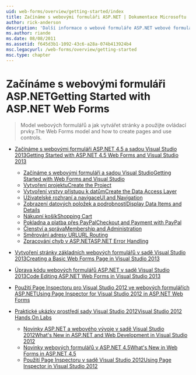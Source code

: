 ```yaml
---
uid: web-forms/overview/getting-started/index
title: Začínáme s webovými formuláři ASP.NET | Dokumentace Microsoftu
author: rick-anderson
description: 'Další informace o webové formuláře ASP.NET webové formuláře ASP.NET umožňuje sestavení dynamické weby s využitím známý model přetažení myší, založené na událostech. Návrhová plocha a hund...'
ms.author: riande
ms.date: 08/08/2011
ms.assetid: f645d3b1-1092-43c6-a28a-074b413924b4
msc.legacyurl: /web-forms/overview/getting-started
msc.type: chapter
---
```

<a name="getting-started-with-aspnet-web-forms"></a><span data-ttu-id="f557e-104">Začínáme s webovými formuláři ASP.NET</span><span class="sxs-lookup"><span data-stu-id="f557e-104">Getting Started with ASP.NET Web Forms</span></span>
====================
> <span data-ttu-id="f557e-105">Model webových formulářů a jak vytvářet stránky a použijte ovládací prvky.</span><span class="sxs-lookup"><span data-stu-id="f557e-105">The Web Forms model and how to create pages and use controls.</span></span>


- [<span data-ttu-id="f557e-106">Začínáme s webovými formuláři ASP.NET 4.5 a sadou Visual Studio 2013</span><span class="sxs-lookup"><span data-stu-id="f557e-106">Getting Started with ASP.NET 4.5 Web Forms and Visual Studio 2013</span></span>](getting-started-with-aspnet-45-web-forms/index.md)

    - [<span data-ttu-id="f557e-107">Začínáme s webovými formuláři a sadou Visual Studio</span><span class="sxs-lookup"><span data-stu-id="f557e-107">Getting Started with Web Forms and Visual Studio</span></span>](getting-started-with-aspnet-45-web-forms/introduction-and-overview.md)
    - [<span data-ttu-id="f557e-108">Vytvoření projektu</span><span class="sxs-lookup"><span data-stu-id="f557e-108">Create the Project</span></span>](getting-started-with-aspnet-45-web-forms/create-the-project.md)
    - [<span data-ttu-id="f557e-109">Vytvoření vrstvy přístupu k datům</span><span class="sxs-lookup"><span data-stu-id="f557e-109">Create the Data Access Layer</span></span>](getting-started-with-aspnet-45-web-forms/create_the_data_access_layer.md)
    - [<span data-ttu-id="f557e-110">Uživatelské rozhraní a navigace</span><span class="sxs-lookup"><span data-stu-id="f557e-110">UI and Navigation</span></span>](getting-started-with-aspnet-45-web-forms/ui_and_navigation.md)
    - [<span data-ttu-id="f557e-111">Zobrazení datových položek a podrobností</span><span class="sxs-lookup"><span data-stu-id="f557e-111">Display Data Items and Details</span></span>](getting-started-with-aspnet-45-web-forms/display_data_items_and_details.md)
    - [<span data-ttu-id="f557e-112">Nákupní košík</span><span class="sxs-lookup"><span data-stu-id="f557e-112">Shopping Cart</span></span>](getting-started-with-aspnet-45-web-forms/shopping-cart.md)
    - [<span data-ttu-id="f557e-113">Pokladna a platba přes PayPal</span><span class="sxs-lookup"><span data-stu-id="f557e-113">Checkout and Payment with PayPal</span></span>](getting-started-with-aspnet-45-web-forms/checkout-and-payment-with-paypal.md)
    - [<span data-ttu-id="f557e-114">Členství a správa</span><span class="sxs-lookup"><span data-stu-id="f557e-114">Membership and Administration</span></span>](getting-started-with-aspnet-45-web-forms/membership-and-administration.md)
    - [<span data-ttu-id="f557e-115">Směrování adresy URL</span><span class="sxs-lookup"><span data-stu-id="f557e-115">URL Routing</span></span>](getting-started-with-aspnet-45-web-forms/url-routing.md)
    - [<span data-ttu-id="f557e-116">Zpracování chyb v ASP.NET</span><span class="sxs-lookup"><span data-stu-id="f557e-116">ASP.NET Error Handling</span></span>](getting-started-with-aspnet-45-web-forms/aspnet-error-handling.md)
- [<span data-ttu-id="f557e-117">Vytvoření stránky základních webových formulářů v sadě Visual Studio 2013</span><span class="sxs-lookup"><span data-stu-id="f557e-117">Creating a Basic Web Forms Page in Visual Studio 2013</span></span>](creating-a-basic-web-forms-page.md)
- [<span data-ttu-id="f557e-118">Úprava kódu webových formulářů ASP.NET v sadě Visual Studio 2013</span><span class="sxs-lookup"><span data-stu-id="f557e-118">Code Editing ASP.NET Web Forms in Visual Studio 2013</span></span>](code-editing-in-web-forms-pages.md)
- [<span data-ttu-id="f557e-119">Použití Page Inspectoru pro Visual Studio 2012 ve webových formulářích ASP.NET</span><span class="sxs-lookup"><span data-stu-id="f557e-119">Using Page Inspector for Visual Studio 2012 in ASP.NET Web Forms</span></span>](using-page-inspector-in-a-visual-studio-11-beta-web-forms-project.md)
- [<span data-ttu-id="f557e-120">Praktické ukázky prostředí sady Visual Studio 2012</span><span class="sxs-lookup"><span data-stu-id="f557e-120">Visual Studio 2012 Hands On Labs</span></span>](hands-on-labs/index.md)

    - [<span data-ttu-id="f557e-121">Novinky ASP.NET a webového vývoje v sadě Visual Studio 2012</span><span class="sxs-lookup"><span data-stu-id="f557e-121">What's New in ASP.NET and Web Development in Visual Studio 2012</span></span>](hands-on-labs/whats-new-in-aspnet-and-web-development-in-visual-studio-2012.md)
    - [<span data-ttu-id="f557e-122">Novinky webových formulářů v ASP.NET 4.5</span><span class="sxs-lookup"><span data-stu-id="f557e-122">What's New in Web Forms in ASP.NET 4.5</span></span>](hands-on-labs/whats-new-in-web-forms-in-aspnet-45.md)
    - [<span data-ttu-id="f557e-123">Použití Page Inspectoru v sadě Visual Studio 2012</span><span class="sxs-lookup"><span data-stu-id="f557e-123">Using Page Inspector in Visual Studio 2012</span></span>](hands-on-labs/using-page-inspector-in-visual-studio-2012.md)
